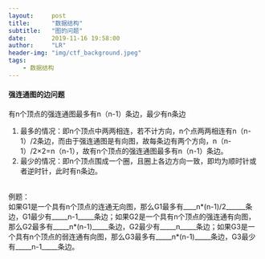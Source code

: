 ```yaml
---
layout:     post
title:      "数据结构"
subtitle:   "图的问题"
date:       2019-11-16 19:58:00
author:     "LR"
header-img: "img/ctf_background.jpeg"
tags:
    - 数据结构
---
```


#### 强连通图的边问题
有n个顶点的强连通图最多有n（n-1）条边，最少有n条边
1. 最多的情况：即n个顶点中两两相连，若不计方向，n个点两两相连有n（n-1）/2条边，而由于强连通图是有向图，故每条边有两个方向，n（n-1）/2×2=n（n-1），故有n个顶点的强连通图最多有n（n-1）条边。
2. 最少的情况：即n个顶点围成一个圈，且圈上各边方向一致，即均为顺时针或者逆时针，此时有n条边。
<br/>
例题：<br/>
    如果G1是一个具有n个顶点的连通无向图，那么G1最多有____n*(n-1)/2______条边，G1最少有_____n-1_____条边；如果G2是一个具有n个顶点的强连通有向图，那么G2最多有_____n*(n-1)_____条边，G2最少有_____n_____条边；如果G3是一个具有n个顶点的弱连通有向图，那么G3最多有_____n*(n-1)_____条边，G3最少有_____n-1_____条边。
